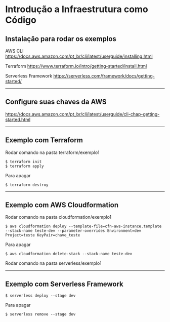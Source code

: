 # Introdução a Infraestrutura como Código

## Instalação para rodar os exemplos

AWS CLI
https://docs.aws.amazon.com/pt_br/cli/latest/userguide/installing.html

Terraform
https://www.terraform.io/intro/getting-started/install.html

Serverless Framework
https://serverless.com/framework/docs/getting-started/

---

## Configure suas chaves da AWS

https://docs.aws.amazon.com/pt_br/cli/latest/userguide/cli-chap-getting-started.html


---
## Exemplo com Terraform

Rodar comando na pasta terraform/exemplo1

```shell
$ terraform init
$ terraform apply
```

Para apagar

```shell
$ terraform destroy
```
---
## Exemplo com AWS Cloudformation

Rodar comando na pasta cloudformation/exemplo1

```shell
$ aws cloudformation deploy --template-file=cfn-aws-instance.template --stack-name teste-dev --parameter-overrides Environment=dev Project=teste KeyPair=chave_teste
```

Para apagar

```shell
$ aws cloudformation delete-stack --stack-name teste-dev
```

Rodar comando na pasta serverless/exemplo1

---
## Exemplo com Serverless Framework

```shell
$ serverless deploy --stage dev
```

Para apagar

```shell
$ serverless remove --stage dev
```

